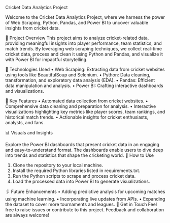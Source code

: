 Cricket Data Analytics Project

Welcome to the Cricket Data Analytics Project, where we harness the power of Web Scraping, Python, Pandas, and Power BI to uncover valuable insights from cricket data.

🏏 Project Overview
This project aims to analyze cricket-related data, providing meaningful insights into player performance, team statistics, and match trends. By leveraging web scraping techniques, we collect real-time cricket data, process and clean it using Python and Pandas, and visualize it with Power BI for impactful storytelling.


🔧 Technologies Used
•	Web Scraping: Extracting data from cricket websites using tools like BeautifulSoup and Selenium.
•	Python: Data cleaning, transformation, and exploratory data analysis (EDA).
•	Pandas: Efficient data manipulation and analysis.
•	Power BI: Crafting interactive dashboards and visualizations.


🌟 Key Features
•	Automated data collection from cricket websites.
•	Comprehensive data cleaning and preparation for analysis.
•	Interactive visualizations highlighting key metrics like player scores, team rankings, and historical match trends.
•	Actionable insights for cricket enthusiasts, analysts, and fans.


📊 Visuals and Insights

Explore the Power BI dashboards that present cricket data in an engaging and easy-to-understand format. The dashboards enable users to dive deep into trends and statistics that shape the cricketing world.
🚀 How to Use
1.	Clone the repository to your local machine.
2.	Install the required Python libraries listed in requirements.txt.
3.	Run the Python scripts to scrape and process cricket data.
4.	Load the processed data into Power BI to generate visualizations.

🖇️ Future Enhancements
•	Adding predictive analysis for upcoming matches using machine learning.
•	Incorporating live updates from APIs.
•	Expanding the dataset to cover more tournaments and leagues.
💬 Get in Touch
Feel free to raise issues or contribute to this project. Feedback and collaboration are always welcome!

